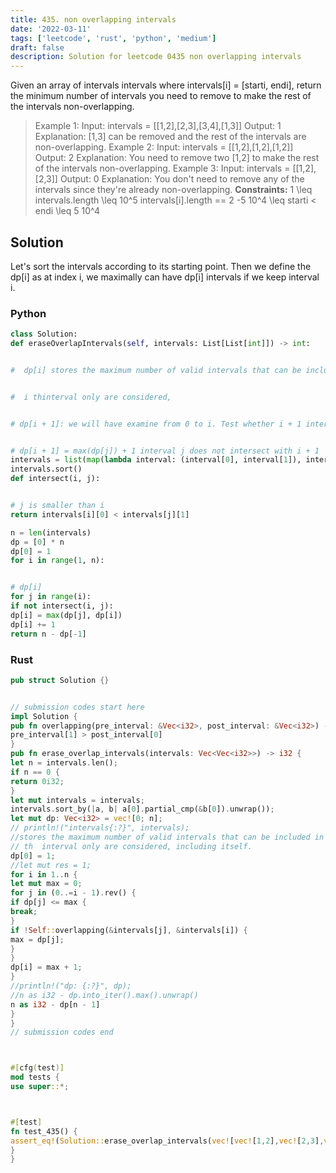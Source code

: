 ```yaml
---
title: 435. non overlapping intervals
date: '2022-03-11'
tags: ['leetcode', 'rust', 'python', 'medium']
draft: false
description: Solution for leetcode 0435 non overlapping intervals
---
```




Given an array of intervals intervals where intervals[i] <TeX>=</TeX> [starti, endi], return the minimum number of intervals you need to remove to make the rest of the intervals non-overlapping.



>   Example 1:
>   Input: intervals <TeX>=</TeX> [[1,2],[2,3],[3,4],[1,3]]
>   Output: 1
>   Explanation: [1,3] can be removed and the rest of the intervals are non-overlapping.
>   Example 2:
>   Input: intervals <TeX>=</TeX> [[1,2],[1,2],[1,2]]
>   Output: 2
>   Explanation: You need to remove two [1,2] to make the rest of the intervals non-overlapping.
>   Example 3:
>   Input: intervals <TeX>=</TeX> [[1,2],[2,3]]
>   Output: 0
>   Explanation: You don't need to remove any of the intervals since they're already non-overlapping.
**Constraints:**
>   	1 <TeX>\leq</TeX> intervals.length <TeX>\leq</TeX> 10^5
>   	intervals[i].length <TeX>=</TeX><TeX>=</TeX> 2
>   	-5  10^4 <TeX>\leq</TeX> starti < endi <TeX>\leq</TeX> 5  10^4


## Solution
Let's sort the intervals according to its starting point.  Then we define the dp[i] as at index i, we maximally can have dp[i] intervals if we keep interval i.


### Python
```python
class Solution:
def eraseOverlapIntervals(self, intervals: List[List[int]]) -> int:


#  dp[i] stores the maximum number of valid intervals that can be included in the final list if the intervals upto the


#  i thinterval only are considered,


# dp[i + 1]: we will have examine from 0 to i. Test whether i + 1 interval intersect with j or not. We calculate the max result.


# dp[i + 1] = max(dp[j]) + 1 interval j does not intersect with i + 1
intervals = list(map(lambda interval: (interval[0], interval[1]), intervals))
intervals.sort()
def intersect(i, j):


# j is smaller than i
return intervals[i][0] < intervals[j][1]

n = len(intervals)
dp = [0] * n
dp[0] = 1
for i in range(1, n):


# dp[i]
for j in range(i):
if not intersect(i, j):
dp[i] = max(dp[j], dp[i])
dp[i] += 1
return n - dp[-1]
```


### Rust
```rust
pub struct Solution {}


// submission codes start here
impl Solution {
pub fn overlapping(pre_interval: &Vec<i32>, post_interval: &Vec<i32>) -> bool {
pre_interval[1] > post_interval[0]
}
pub fn erase_overlap_intervals(intervals: Vec<Vec<i32>>) -> i32 {
let n = intervals.len();
if n == 0 {
return 0i32;
}
let mut intervals = intervals;
intervals.sort_by(|a, b| a[0].partial_cmp(&b[0]).unwrap());
let mut dp: Vec<i32> = vec![0; n];
// println!("intervals{:?}", intervals);
//stores the maximum number of valid intervals that can be included in the final list if the intervals upto the i^{th}i
// th  interval only are considered, including itself.
dp[0] = 1;
//let mut res = 1;
for i in 1..n {
let mut max = 0;
for j in (0..=i - 1).rev() {
if dp[j] <= max {
break;
}
if !Self::overlapping(&intervals[j], &intervals[i]) {
max = dp[j];
}
}
dp[i] = max + 1;
}
//println!("dp: {:?}", dp);
//n as i32 - dp.into_iter().max().unwrap()
n as i32 - dp[n - 1]
}
}
// submission codes end



#[cfg(test)]
mod tests {
use super::*;



#[test]
fn test_435() {
assert_eq!(Solution::erase_overlap_intervals(vec![vec![1,2],vec![2,3],vec![3,4],vec![1,3]]), 1);
}
}

```
